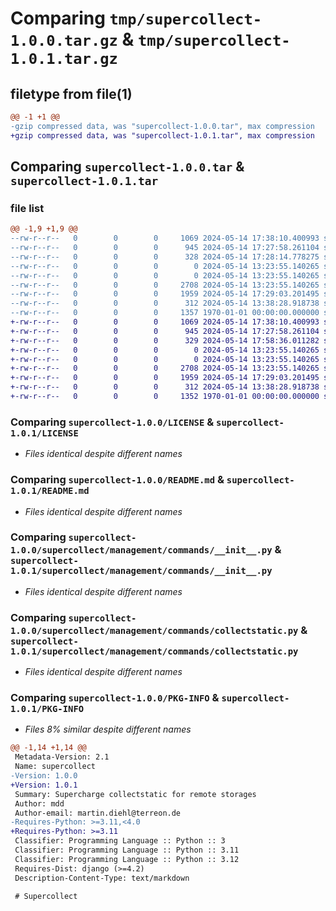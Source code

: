 # Comparing `tmp/supercollect-1.0.0.tar.gz` & `tmp/supercollect-1.0.1.tar.gz`

## filetype from file(1)

```diff
@@ -1 +1 @@
-gzip compressed data, was "supercollect-1.0.0.tar", max compression
+gzip compressed data, was "supercollect-1.0.1.tar", max compression
```

## Comparing `supercollect-1.0.0.tar` & `supercollect-1.0.1.tar`

### file list

```diff
@@ -1,9 +1,9 @@
--rw-r--r--   0        0        0     1069 2024-05-14 17:38:10.400993 supercollect-1.0.0/LICENSE
--rw-r--r--   0        0        0      945 2024-05-14 17:27:58.261104 supercollect-1.0.0/README.md
--rw-r--r--   0        0        0      328 2024-05-14 17:28:14.778275 supercollect-1.0.0/pyproject.toml
--rw-r--r--   0        0        0        0 2024-05-14 13:23:55.140265 supercollect-1.0.0/supercollect/__init__.py
--rw-r--r--   0        0        0        0 2024-05-14 13:23:55.140265 supercollect-1.0.0/supercollect/management/__init__.py
--rw-r--r--   0        0        0     2708 2024-05-14 13:23:55.140265 supercollect-1.0.0/supercollect/management/commands/__init__.py
--rw-r--r--   0        0        0     1959 2024-05-14 17:29:03.201495 supercollect-1.0.0/supercollect/management/commands/collectstatic.py
--rw-r--r--   0        0        0      312 2024-05-14 13:38:28.918738 supercollect-1.0.0/supercollect/utils.py
--rw-r--r--   0        0        0     1357 1970-01-01 00:00:00.000000 supercollect-1.0.0/PKG-INFO
+-rw-r--r--   0        0        0     1069 2024-05-14 17:38:10.400993 supercollect-1.0.1/LICENSE
+-rw-r--r--   0        0        0      945 2024-05-14 17:27:58.261104 supercollect-1.0.1/README.md
+-rw-r--r--   0        0        0      329 2024-05-14 17:58:36.011282 supercollect-1.0.1/pyproject.toml
+-rw-r--r--   0        0        0        0 2024-05-14 13:23:55.140265 supercollect-1.0.1/supercollect/__init__.py
+-rw-r--r--   0        0        0        0 2024-05-14 13:23:55.140265 supercollect-1.0.1/supercollect/management/__init__.py
+-rw-r--r--   0        0        0     2708 2024-05-14 13:23:55.140265 supercollect-1.0.1/supercollect/management/commands/__init__.py
+-rw-r--r--   0        0        0     1959 2024-05-14 17:29:03.201495 supercollect-1.0.1/supercollect/management/commands/collectstatic.py
+-rw-r--r--   0        0        0      312 2024-05-14 13:38:28.918738 supercollect-1.0.1/supercollect/utils.py
+-rw-r--r--   0        0        0     1352 1970-01-01 00:00:00.000000 supercollect-1.0.1/PKG-INFO
```

### Comparing `supercollect-1.0.0/LICENSE` & `supercollect-1.0.1/LICENSE`

 * *Files identical despite different names*

### Comparing `supercollect-1.0.0/README.md` & `supercollect-1.0.1/README.md`

 * *Files identical despite different names*

### Comparing `supercollect-1.0.0/supercollect/management/commands/__init__.py` & `supercollect-1.0.1/supercollect/management/commands/__init__.py`

 * *Files identical despite different names*

### Comparing `supercollect-1.0.0/supercollect/management/commands/collectstatic.py` & `supercollect-1.0.1/supercollect/management/commands/collectstatic.py`

 * *Files identical despite different names*

### Comparing `supercollect-1.0.0/PKG-INFO` & `supercollect-1.0.1/PKG-INFO`

 * *Files 8% similar despite different names*

```diff
@@ -1,14 +1,14 @@
 Metadata-Version: 2.1
 Name: supercollect
-Version: 1.0.0
+Version: 1.0.1
 Summary: Supercharge collectstatic for remote storages
 Author: mdd
 Author-email: martin.diehl@terreon.de
-Requires-Python: >=3.11,<4.0
+Requires-Python: >=3.11
 Classifier: Programming Language :: Python :: 3
 Classifier: Programming Language :: Python :: 3.11
 Classifier: Programming Language :: Python :: 3.12
 Requires-Dist: django (>=4.2)
 Description-Content-Type: text/markdown
 
 # Supercollect
```

